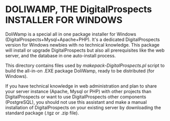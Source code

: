 # DOLIWAMP, THE DigitalProspects INSTALLER FOR WINDOWS

DoliWamp is a special all in one package installer for Windows (DigitalProspects+Mysql+Apache+PHP). 
It's a dedicated DigitalProspects version for Windows newbies with no technical knowledge. This package will install or upgrade DigitalProspects but also all prerequisites like the web server, and the database in one auto-install process.

This directory contains files used by *makepack-DigitalProspects.pl* script to build the all-in-on .EXE package DoliWamp, ready
to be distributed (for Windows).

If you have technical knowledge in web administration and plan to share your server instance (Apache, Mysql or PHP) with other projects than DigitalProspects or want to use DigitalProspects other components (PostgreSQL), you should not use this assistant and make a manual installation of DigitalProspects on your existing server by downloading the standard package (.tgz or .zip file).

